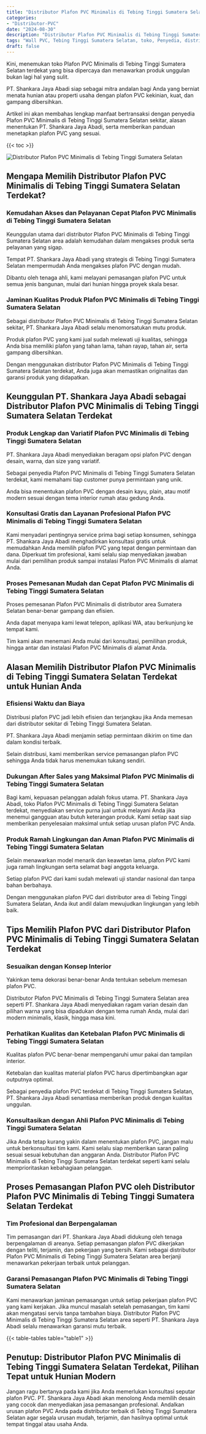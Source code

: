 ```yaml
---
title: "Distributor Plafon PVC Minimalis di Tebing Tinggi Sumatera Selatan"
categories: 
- "Distributor-PVC"
date: "2024-08-30"
description: "Distributor Plafon PVC Minimalis di Tebing Tinggi Sumatera Selatan untuk rumah, kantor, dan gerai. Produk terbaik, variasi motif, pilihan warna menarik, dengan layanan penempatan dikerjakan oleh teknisi ahli dan kepastian resmi!|Jasa penjualan Plafon PVC Minimalis di Tebing Tinggi Sumatera Selatan untuk kebutuhan rumah, perkantoran, maupun toko, beserta produk terbaik dan pemasangan oleh tenaga ahli ahli dan jaminan resmi.|Pilihan Plafon PVC Minimalis di Tebing Tinggi Sumatera Selatan yang terbukti bagi rumah, perkantoran, dan gerai, dengan panel unggulan dan pemasangan oleh tenaga ahli profesional serta garansi resmi.|Distribusi Plafon PVC Minimalis di Tebing Tinggi Sumatera Selatan untuk rumah, kantor, serta gerai, dengan panel berkualitas dan pemasangan oleh teknisi ahli, dilengkapi beserta jaminan resmi.}"
tags: "Wall PVC, Tebing Tinggi Sumatera Selatan, toko, Penyedia, distributor"
draft: false
---
```


Kini, menemukan toko Plafon PVC Minimalis di Tebing Tinggi Sumatera Selatan terdekat yang bisa dipercaya dan menawarkan produk unggulan bukan lagi hal yang sulit.

PT. Shankara Jaya Abadi siap sebagai mitra andalan bagi Anda yang berniat menata hunian atau properti usaha dengan plafon PVC kekinian, kuat, dan gampang dibersihkan.

Artikel ini akan membahas lengkap manfaat bertransaksi dengan penyedia Plafon PVC Minimalis di Tebing Tinggi Sumatera Selatan sekitar, alasan menentukan PT. Shankara Jaya Abadi, serta memberikan panduan menetapkan plafon PVC yang sesuai.

{{< toc >}}

![Distributor Plafon PVC Minimalis di Tebing Tinggi Sumatera Selatan](/images/Distributor-PVC/Distributor-Plafon-PVC-Minimalis-di-Tebing-Tinggi-Sumatera-Selatan.png)


## Mengapa Memilih Distributor Plafon PVC Minimalis di Tebing Tinggi Sumatera Selatan Terdekat?

### Kemudahan Akses dan Pelayanan Cepat Plafon PVC Minimalis di Tebing Tinggi Sumatera Selatan

Keunggulan utama dari distributor Plafon PVC Minimalis di Tebing Tinggi Sumatera Selatan area adalah kemudahan dalam mengakses produk serta pelayanan yang sigap.

Tempat PT. Shankara Jaya Abadi yang strategis di Tebing Tinggi Sumatera Selatan mempermudah Anda mengakses plafon PVC dengan mudah.

Dibantu oleh tenaga ahli, kami melayani pemasangan plafon PVC untuk semua jenis bangunan, mulai dari hunian hingga proyek skala besar.

### Jaminan Kualitas Produk Plafon PVC Minimalis di Tebing Tinggi Sumatera Selatan

Sebagai distributor Plafon PVC Minimalis di Tebing Tinggi Sumatera Selatan sekitar, PT. Shankara Jaya Abadi selalu menomorsatukan mutu produk.

Produk plafon PVC yang kami jual sudah melewati uji kualitas, sehingga Anda bisa memiliki plafon yang tahan lama, tahan rayap, tahan air, serta gampang dibersihkan.

Dengan menggunakan distributor Plafon PVC Minimalis di Tebing Tinggi Sumatera Selatan terdekat, Anda juga akan memastikan originalitas dan garansi produk yang didapatkan.

## Keunggulan PT. Shankara Jaya Abadi sebagai Distributor Plafon PVC Minimalis di Tebing Tinggi Sumatera Selatan Terdekat

### Produk Lengkap dan Variatif Plafon PVC Minimalis di Tebing Tinggi Sumatera Selatan

PT. Shankara Jaya Abadi menyediakan beragam opsi plafon PVC dengan desain, warna, dan size yang variatif.

Sebagai penyedia Plafon PVC Minimalis di Tebing Tinggi Sumatera Selatan terdekat, kami memahami tiap customer punya permintaan yang unik.

Anda bisa menentukan plafon PVC dengan desain kayu, plain, atau motif modern sesuai dengan tema interior rumah atau gedung Anda.

### Konsultasi Gratis dan Layanan Profesional Plafon PVC Minimalis di Tebing Tinggi Sumatera Selatan

Kami menyadari pentingnya service prima bagi setiap konsumen, sehingga PT. Shankara Jaya Abadi menghadirkan konsultasi gratis untuk memudahkan Anda memilih plafon PVC yang tepat dengan permintaan dan dana. Diperkuat tim profesional, kami selalu siap menyediakan jawaban mulai dari pemilihan produk sampai instalasi Plafon PVC Minimalis di alamat Anda.

### Proses Pemesanan Mudah dan Cepat Plafon PVC Minimalis di Tebing Tinggi Sumatera Selatan

Proses pemesanan Plafon PVC Minimalis di distributor area Sumatera Selatan benar-benar gampang dan efisien.

Anda dapat menyapa kami lewat telepon, aplikasi WA, atau berkunjung ke tempat kami.

Tim kami akan menemani Anda mulai dari konsultasi, pemilihan produk, hingga antar dan instalasi Plafon PVC Minimalis di alamat Anda.

## Alasan Memilih Distributor Plafon PVC Minimalis di Tebing Tinggi Sumatera Selatan Terdekat untuk Hunian Anda

### Efisiensi Waktu dan Biaya

Distribusi plafon PVC jadi lebih efisien dan terjangkau jika Anda memesan dari distributor sekitar di Tebing Tinggi Sumatera Selatan.

PT. Shankara Jaya Abadi menjamin setiap permintaan dikirim on time dan dalam kondisi terbaik.

Selain distribusi, kami memberikan service pemasangan plafon PVC sehingga Anda tidak harus menemukan tukang sendiri.

### Dukungan After Sales yang Maksimal Plafon PVC Minimalis di Tebing Tinggi Sumatera Selatan

Bagi kami, kepuasan pelanggan adalah fokus utama. PT. Shankara Jaya Abadi, toko Plafon PVC Minimalis di Tebing Tinggi Sumatera Selatan terdekat, menyediakan service purna jual untuk melayani Anda jika menemui gangguan atau butuh keterangan produk. Kami setiap saat siap memberikan penyelesaian maksimal untuk setiap urusan plafon PVC Anda.

### Produk Ramah Lingkungan dan Aman Plafon PVC Minimalis di Tebing Tinggi Sumatera Selatan

Selain menawarkan model menarik dan keawetan lama, plafon PVC kami juga ramah lingkungan serta selamat bagi anggota keluarga.

Setiap plafon PVC dari kami sudah melewati uji standar nasional dan tanpa bahan berbahaya.

Dengan menggunakan plafon PVC dari distributor area di Tebing Tinggi Sumatera Selatan, Anda ikut andil dalam mewujudkan lingkungan yang lebih baik.

## Tips Memilih Plafon PVC dari Distributor Plafon PVC Minimalis di Tebing Tinggi Sumatera Selatan Terdekat

### Sesuaikan dengan Konsep Interior

Yakinkan tema dekorasi benar-benar Anda tentukan sebelum memesan plafon PVC.

Distributor Plafon PVC Minimalis di Tebing Tinggi Sumatera Selatan area seperti PT. Shankara Jaya Abadi menyediakan ragam varian desain dan pilihan warna yang bisa dipadukan dengan tema rumah Anda, mulai dari modern minimalis, klasik, hingga masa kini.

### Perhatikan Kualitas dan Ketebalan Plafon PVC Minimalis di Tebing Tinggi Sumatera Selatan

Kualitas plafon PVC benar-benar mempengaruhi umur pakai dan tampilan interior.

Ketebalan dan kualitas material plafon PVC harus dipertimbangkan agar outputnya optimal.

Sebagai penyedia plafon PVC terdekat di Tebing Tinggi Sumatera Selatan, PT. Shankara Jaya Abadi senantiasa memberikan produk dengan kualitas unggulan.

### Konsultasikan dengan Ahli Plafon PVC Minimalis di Tebing Tinggi Sumatera Selatan

Jika Anda tetap kurang yakin dalam menentukan plafon PVC, jangan malu untuk berkonsultasi tim kami. Kami selalu siap memberikan saran paling sesuai sesuai kebutuhan dan anggaran Anda. Distributor Plafon PVC Minimalis di Tebing Tinggi Sumatera Selatan terdekat seperti kami selalu memprioritaskan kebahagiaan pelanggan.

## Proses Pemasangan Plafon PVC oleh Distributor Plafon PVC Minimalis di Tebing Tinggi Sumatera Selatan Terdekat

### Tim Profesional dan Berpengalaman

Tim pemasangan dari PT. Shankara Jaya Abadi didukung oleh tenaga berpengalaman di areanya. Setiap pemasangan plafon PVC dikerjakan dengan teliti, terjamin, dan pekerjaan yang bersih. Kami sebagai distributor Plafon PVC Minimalis di Tebing Tinggi Sumatera Selatan area berjanji menawarkan pekerjaan terbaik untuk pelanggan.

### Garansi Pemasangan Plafon PVC Minimalis di Tebing Tinggi Sumatera Selatan

Kami menawarkan jaminan pemasangan untuk setiap pekerjaan plafon PVC yang kami kerjakan. Jika muncul masalah setelah pemasangan, tim kami akan mengatasi servis tanpa tambahan biaya. Distributor Plafon PVC Minimalis di Tebing Tinggi Sumatera Selatan area seperti PT. Shankara Jaya Abadi selalu menawarkan garansi mutu terbaik.

{{< table-tables table="table1" >}}

## Penutup: Distributor Plafon PVC Minimalis di Tebing Tinggi Sumatera Selatan Terdekat, Pilihan Tepat untuk Hunian Modern

Jangan ragu bertanya pada kami jika Anda memerlukan konsultasi seputar plafon PVC. PT. Shankara Jaya Abadi akan menolong Anda memilih desain yang cocok dan menyediakan jasa pemasangan profesional. Andalkan urusan plafon PVC Anda pada distributor terbaik di Tebing Tinggi Sumatera Selatan agar segala urusan mudah, terjamin, dan hasilnya optimal untuk tempat tinggal atau usaha Anda.